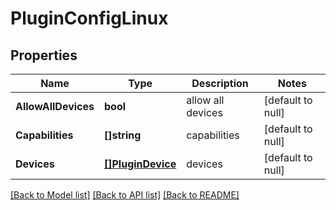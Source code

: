 # PluginConfigLinux

## Properties
Name | Type | Description | Notes
------------ | ------------- | ------------- | -------------
**AllowAllDevices** | **bool** | allow all devices | [default to null]
**Capabilities** | **[]string** | capabilities | [default to null]
**Devices** | [**[]PluginDevice**](PluginDevice.md) | devices | [default to null]

[[Back to Model list]](../README.md#documentation-for-models) [[Back to API list]](../README.md#documentation-for-api-endpoints) [[Back to README]](../README.md)


